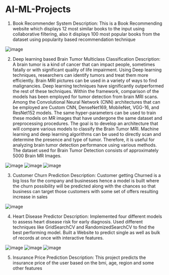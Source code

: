 # AI-ML-Projects

1. Book Recommender System
Description: This is a Book Recommending website which displays 12 most similar books to the input using collaborative filtering, also it displays 100 most popular books from the dataset using popularity based recommendation technique

![image](https://github.com/yashpaddalwar/AI-ML-Projects/assets/66002863/36724124-0921-405b-92a1-fcfa55214b93)


2. Deep learning based Brain Tumor Multiclass Classification
Description: A brain tumor is a kind of cancer that can impact people, sometimes fatally or with significant quality of life impairment. Using Deep learning techniques, researchers can identify tumors and treat them more efficiently. Brain MRI pictures can be used in a variety of ways to find malignancies. Deep learning techniques have significantly outperformed the rest of these techniques. Within the framework, comparison of the models has been employed for tumor detection from brain MRI scans. Among the Convolutional Neural Network (CNN) architectures that can be employed are Custom CNN, DenseNet169, MobileNet, VGG-16, and ResNet152 models. The same hyper-parameters can be used to train these models on MR images that have undergone the same dataset and preprocessing procedures. The goal is to develop an architecture that will compare various models to classify the Brain Tumor MRI. Machine learning and deep learning algorithms can be used to directly scan and determine the presence and type of tumor. Therefore, it is useful for analyzing brain tumor detection performance using various methods. The dataset used for Brain Tumor Detection consists of approximately 5000 Brain MR Images.

![image](https://github.com/yashpaddalwar/AI-ML-Projects/assets/66002863/f536db9f-8d93-42ec-8649-aabb5ce0e017)
![image](https://github.com/yashpaddalwar/AI-ML-Projects/assets/66002863/6e557c6a-ecce-4276-991d-178fb0680276)
![image](https://github.com/yashpaddalwar/AI-ML-Projects/assets/66002863/834da18c-a093-4905-82cb-a2ab74103ae9)




3. Customer Churn Prediction
Description: Customer getting Churned is a big loss for the company and businesses hence a model is built where the churn possibility will be predicted along with the chances so that business can target those customers with some set of offers resulting increase in sales

![image](https://github.com/yashpaddalwar/AI-ML-Projects/assets/66002863/b1dfc5f0-8637-4082-b98f-69fef0d11694)




4. Heart Disease Predictor
Description: Implemented four different models to assess heart disease risk for early diagnosis. Used different techniques like GridSearchCV and RandomizedSearchCV to find the best performing model. Built a Website to predict single as well as bulk of records at once with interactive features.

![image](https://github.com/yashpaddalwar/AI-ML-Projects/assets/66002863/92cb147e-6890-4cd7-903c-86befa25f175)
![image](https://github.com/yashpaddalwar/AI-ML-Projects/assets/66002863/d72ef453-89a1-4c39-a5eb-822d4969dce2)
![image](https://github.com/yashpaddalwar/AI-ML-Projects/assets/66002863/55fce013-2f3e-4d39-884e-b015b43dfe9e)


5. Insurance Price Prediction
Description: This project predicts the insurance price of the user based on the bmi, age, region and some other features
